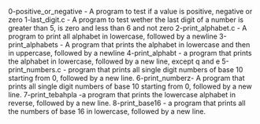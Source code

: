 0-positive_or_negative - A program to test if a value is positive, negative or zero
1-last_digit.c - A program to test wether the last digit of a number is greater than 5, is zero  and less than 6 and not zero
2-print_alphabet.c - A program to print all alphabet in lowercase, followed by a newline
3-print_alphabets - A program that prints the alphabet in lowercase and then in uppercase, followed by a newline
4-print_alphabt - a program that prints the alphabet in lowercase, followed by a new line, except q and e
5-print_numbers.c - program that prints all single digit numbers of base 10 starting from 0, followed by a new line.
6-print_numberz- A program that prints all single digit numbers of base 10 starting from 0, followed by a new line.
7-print_tebahpla -a program that prints the lowercase alphabet in reverse, followed by a new line.
8-print_base16 - a program that prints all the numbers of base 16 in lowercase, followed by a new line.
